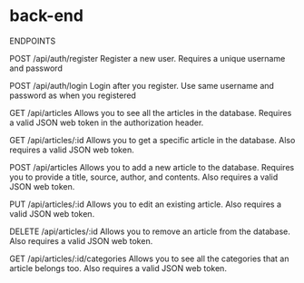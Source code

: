 # back-end

ENDPOINTS

POST /api/auth/register
Register a new user. Requires a unique username and password

POST /api/auth/login
Login after you register. Use same username and password as when you registered

GET /api/articles
Allows you to see all the articles in the database. Requires a valid JSON web token in the authorization header.

GET /api/articles/:id
Allows you to get a specific article in the database. Also requires a valid JSON web token.

POST /api/articles
Allows you to add a new article to the database. Requires you to provide a title, source, author, and contents. Also requires a valid JSON web token.

PUT /api/articles/:id
Allows you to edit an existing article. Also requires a valid JSON web token.

DELETE /api/articles/:id 
Allows you to remove an article from the database. Also requires a valid JSON web token.

GET /api/articles/:id/categories
Allows you to see all the categories that an article belongs too. Also requires a valid JSON web token.
